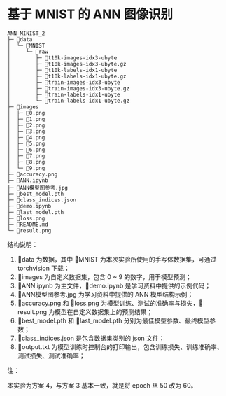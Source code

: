 # 基于 MNIST 的 ANN 图像识别


```
ANN_MINIST_2
├─ 📁data
│  └─ 📁MNIST
│     └─ 📁raw
│        ├─ 📄t10k-images-idx3-ubyte
│        ├─ 📄t10k-images-idx3-ubyte.gz
│        ├─ 📄t10k-labels-idx1-ubyte
│        ├─ 📄t10k-labels-idx1-ubyte.gz
│        ├─ 📄train-images-idx3-ubyte
│        ├─ 📄train-images-idx3-ubyte.gz
│        ├─ 📄train-labels-idx1-ubyte
│        └─ 📄train-labels-idx1-ubyte.gz
├─ 📁images
│  ├─ 📄0.png
│  ├─ 📄1.png
│  ├─ 📄2.png
│  ├─ 📄3.png
│  ├─ 📄4.png
│  ├─ 📄5.png
│  ├─ 📄6.png
│  ├─ 📄7.png
│  ├─ 📄8.png
│  └─ 📄9.png
├─ 📄accuracy.png
├─ 📄ANN.ipynb
├─ 📄ANN模型图参考.jpg
├─ 📄best_model.pth
├─ 📄class_indices.json
├─ 📄demo.ipynb
├─ 📄last_model.pth
├─ 📄loss.png
├─ 📄README.md
└─ 📄result.png
```



结构说明：

1. 📁data 为数据，其中 📁MNIST 为本次实验所使用的手写体数据集，可通过 torchvision 下载；
2. 📁images 为自定义数据集，包含 0 ~ 9 的数字，用于模型预测；
3. 📄ANN.ipynb 为主文件，📄demo.ipynb 是学习资料中提供的示例代码；
4. 📄ANN模型图参考.jpg 为学习资料中提供的 ANN 模型结构示例；
5. 📄accuracy.png 和 📄loss.png 为模型训练、测试的准确率与损失，📄result.png 为模型在自定义数据集上的预测结果；
6. 📄best_model.pth 和 📄last_model.pth 分别为最佳模型参数、最终模型参数；
7. 📄class_indices.json 是包含数据集类别的 json 文件；
8. 📄output.txt 为模型训练时控制台的打印输出，包含训练损失、训练准确率、测试损失、测试准确率；



注：

本实验为方案 4，与方案 3 基本一致，就是将 epoch 从 50 改为 60。
